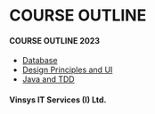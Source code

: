# COURSE  OUTLINE
#### COURSE OUTLINE 2023
* [Database](Database_One_Pager.pdf)
* [Design Principles and UI ](TDITC-2024-UICurriculum-070524-1006-310.pdf)
* [Java and TDD](TDITC-2024-JavaCurriculum080524.pdf)
#### Vinsys IT Services (I) Ltd.
